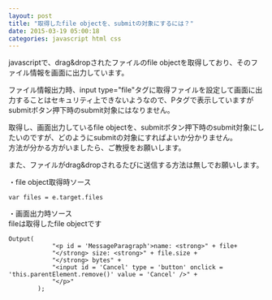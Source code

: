 ```yaml
---
layout: post
title: "取得したfile objectを、submitの対象にするには？"
date: 2015-03-19 05:00:18
categories: javascript html css
---
```

<p>javascriptで、drag&amp;dropされたファイルのfile objectを取得しており、そのファイル情報を画面に出力しています。</p>

<p>ファイル情報出力時、input type="file"タグに取得ファイルを設定して画面に出力することはセキュリティ上できないようなので、Pタグで表示していますがsubmitボタン押下時のsubmit対象にはなりません。</p>

<p>取得し、画面出力しているfile objectを、submitボタン押下時のsubmit対象にしたいのですが、どのようにsubmitの対象にすればよいか分かりません。<br>
方法が分かる方がいましたら、ご教授をお願いします。</p>

<p>また、ファイルがdrag&amp;dropされるたびに送信する方法は無しでお願いします。</p>

<p>・file object取得時ソース<br>
</p>

<pre class="lang-js prettyprint-override"><code>var files = e.target.files
</code></pre>

<p>・画面出力時ソース<br>
fileは取得したfile objectです<br>
</p>

<pre class="lang-js prettyprint-override"><code>Output(
            "&lt;p id = 'MessageParagraph'&gt;name: &lt;strong&gt;" + file+
            "&lt;/strong&gt; size: &lt;strong&gt;" + file.size +
            "&lt;/strong&gt; bytes" +
            "&lt;input id = 'Cancel' type = 'button' onclick = 'this.parentElement.remove()' value = 'Cancel' /&gt;" +
            "&lt;/p&gt;"
        );
</code></pre>
